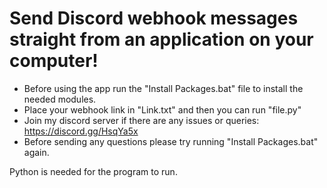 # Send Discord webhook messages straight from an application on your computer!

- Before using the app run the "Install Packages.bat" file to install the needed modules.
- Place your webhook link in "Link.txt" and then you can run "file.py"
- Join my discord server if there are any issues or queries: https://discord.gg/HsqYa5x
- Before sending any questions please try running "Install Packages.bat" again.

Python is needed for the program to run.
